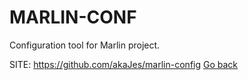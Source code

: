 # MARLIN-CONF

 Configuration tool for Marlin project.

 SITE: https://github.com/akaJes/marlin-config
 [Go back](https://portable-linux-apps.github.io/apps.html)
